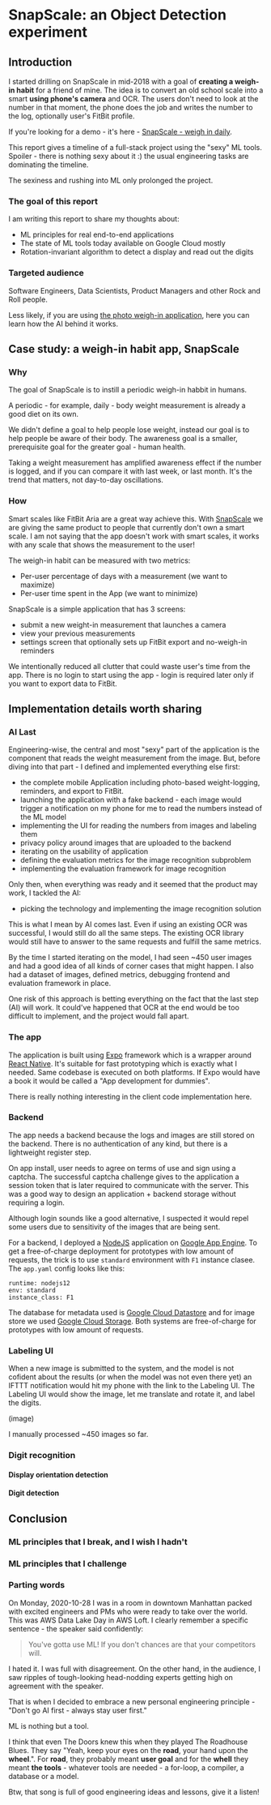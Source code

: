 # SnapScale: an Object Detection experiment

## Introduction 

I started drilling on SnapScale in mid-2018 with a goal of **creating a weigh-in habit** for a friend of mine. The idea
is to convert an old school scale into a smart **using phone's camera** and OCR. The users don't need to look at the
number in that moment, the phone does the job and writes the number to the log, optionally user's FitBit profile.

If you're looking for a demo - it's here - [SnapScale - weigh in daily](https://snapscale.life).

This report gives a timeline of a full-stack project using the "sexy" ML tools. Spoiler - there is nothing sexy about
it :) the usual engineering tasks are dominating the timeline.

The sexiness and rushing into ML only prolonged the project.

### The goal of this report

I am writing this report to share my thoughts about:

- ML principles for real end-to-end applications
- The state of ML tools today available on Google Cloud mostly
- Rotation-invariant algorithm to detect a display and read out the digits

### Targeted audience

Software Engineers, Data Scientists, Product Managers and other Rock and Roll people.

Less likely, if you are using [the photo weigh-in application](https://snapscale.life), here you can learn how the AI
behind it works.

## Case study: a weigh-in habit app, SnapScale 

### Why

The goal of SnapScale is to instill a periodic weigh-in habbit in humans.

A periodic - for example, daily - body weight measurement is already a good diet on its own.

We didn't define a goal to help people lose weight, instead our goal is to help people be aware of their body. The
awareness goal is a smaller, prerequisite goal for the greater goal - human health.

Taking a weight measurement has amplified awareness effect if the number is logged, and if you can compare it with last
week, or last month. It's the trend that matters, not day-to-day oscillations.

### How

Smart scales like FitBit Aria are a great way achieve this. With [SnapScale](https://snapscale.life) we are giving the
same product to people that currently don't own a smart scale. I am not saying that the app doesn't work with smart
scales, it works with any scale that shows the measurement to the user!

The weigh-in habit can be measured with two metrics:
- Per-user percentage of days with a measurement (we want to maximize)
- Per-user time spent in the App (we want to minimize)

SnapScale is a simple application that has 3 screens:
- submit a new weight-in measurement that launches a camera
- view your previous measurements
- settings screen that optionally sets up FitBit export and no-weigh-in reminders

We intentionally reduced all clutter that could waste user's time from the app. There is no login to start using the
app - login is required later only if you want to export data to FitBit.

## Implementation details worth sharing

### AI Last

Engineering-wise, the central and most "sexy" part of the application is the component that reads the weight measurement
from the image. But, before diving into that part - I defined and implemented everything else first:

- the complete mobile Application including photo-based weight-logging, reminders, and export to FitBit.
- launching the application with a fake backend - each image would trigger a notification on my phone for me to read
the numbers instead of the ML model
- implementing the UI for reading the numbers from images and labeling them
- privacy policy around images that are uploaded to the backend
- iterating on the usability of application
- defining the evaluation metrics for the image recognition subproblem
- implementing the evaluation framework for image recognition

Only then, when everything was ready and it seemed that the product may work, I tackled the AI:
- picking the technology and implementing the image recognition solution

This is what I mean by AI comes last. Even if using an existing OCR was successful, I would still do all the same
steps. The existing OCR library would still have to answer to the same requests and fulfill the same metrics.

By the time I started iterating on the model, I had seen ~450 user images and had a good idea of all kinds of corner
cases that might happen. I also had a dataset of images, defined metrics, debugging frontend and evaluation framework
in place.

One risk of this approach is betting everything on the fact that the last step (AI) will work. It could've happened
that OCR at the end would be too difficult to implement, and the project would fall apart.

### The app

The application is built using [Expo](https://expo.io) framework which is a wrapper around [React
Native](https://reactnative.dev/).  It's suitable for fast prototyping which is exactly what I needed. Same codebase is
executed on both platforms. If Expo would have a book it would be called a "App development for dummies".

There is really nothing interesting in the client code implementation here.

### Backend

The app needs a backend because the logs and images are still stored on the backend. There is no authentication of any
kind, but there is a lightweight register step.

On app install, user needs to agree on terms of use and sign using a captcha. The successful captcha challenge gives to
the application a session token that is later required to communicate with the server. This was a good way to design an
application + backend storage without requiring a login.

Although login sounds like a good alternative, I suspected it would repel some users due to sensitivity of the images
that are being sent.

For a backend, I deployed a [NodeJS](https://nodejs.org) application on [Google App
Engine](https://cloud.google.com/appengine).
To get a free-of-charge deployment for prototypes with low amount of requests, the trick is to use `standard`
environment with `F1` instance clasee. The `app.yaml` config looks like this:

```
runtime: nodejs12
env: standard
instance_class: F1
```

The database for metadata used is [Google Cloud Datastore](https://cloud.google.com/datastore) and for image store we
used [Google Cloud Storage](https://cloud.google.com/storage). Both systems are free-of-charge for prototypes with low
amount of requests.

### Labeling UI

When a new image is submitted to the system, and the model is not cofident about the results (or when the model was not
even there yet) an IFTTT notification would hit my phone with the link to the Labeling UI. The Labeling UI would show
the image, let me translate and rotate it, and label the digits.

(image)

I manually processed ~450 images so far.

### Digit recognition

#### Display orientation detection

#### Digit detection

## Conclusion

### ML principles that I break, and I wish I hadn't

### ML principles that I challenge

### Parting words

On Monday, 2020-10-28 I was in a room in downtown Manhattan packed with excited engineers and PMs who were ready to
take over the world. This was AWS Data Lake Day in AWS Loft. I clearly remember a specific sentence - the speaker said
confidently:

> You've gotta use ML! If you don't chances are that your competitors will.

I hated it. I was full with disagreement. On the other hand, in the audience, I saw ripples of tough-looking
head-nodding experts getting high on agreement with the speaker.

That is when I decided to embrace a new personal engineering principle - "Don't go AI first - always stay user first."

ML is nothing but a tool.

I think that even The Doors knew this when they played The Roadhouse Blues. They say "Yeah, keep your eyes on the
**road**, your hand upon the **wheel**.".  For **road**, they probably meant **user goal** and for the **whell** they
meant **the tools** - whatever tools are needed - a for-loop, a compiler, a database or a model.

Btw, that song is full of good engineering ideas and lessons, give it a listen!
